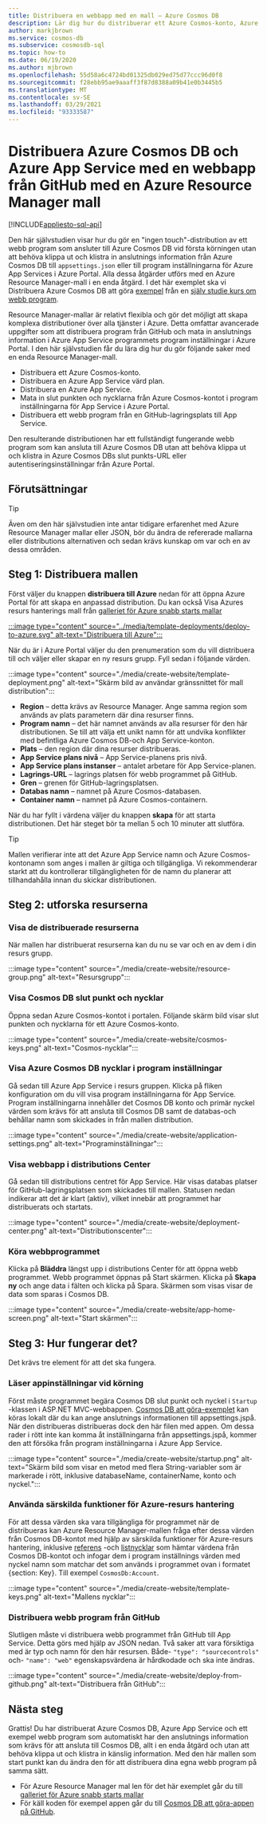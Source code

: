 ```yaml
---
title: Distribuera en webbapp med en mall – Azure Cosmos DB
description: Lär dig hur du distribuerar ett Azure Cosmos-konto, Azure App Service Web Apps och ett exempel webb program med en Azure Resource Manager-mall.
author: markjbrown
ms.service: cosmos-db
ms.subservice: cosmosdb-sql
ms.topic: how-to
ms.date: 06/19/2020
ms.author: mjbrown
ms.openlocfilehash: 55d58a6c4724bd01325db029ed75d77ccc96d0f8
ms.sourcegitcommit: f28ebb95ae9aaaff3f87d8388a09b41e0b3445b5
ms.translationtype: MT
ms.contentlocale: sv-SE
ms.lasthandoff: 03/29/2021
ms.locfileid: "93333587"
---
```

# <a name="deploy-azure-cosmos-db-and-azure-app-service-with-a-web-app-from-github-using-an-azure-resource-manager-template"></a>Distribuera Azure Cosmos DB och Azure App Service med en webbapp från GitHub med en Azure Resource Manager mall
[!INCLUDE[appliesto-sql-api](includes/appliesto-sql-api.md)]

Den här självstudien visar hur du gör en "ingen touch"-distribution av ett webb program som ansluter till Azure Cosmos DB vid första körningen utan att behöva klippa ut och klistra in anslutnings information från Azure Cosmos DB till `appsettings.json` eller till program inställningarna för Azure App Services i Azure Portal. Alla dessa åtgärder utförs med en Azure Resource Manager-mall i en enda åtgärd. I det här exemplet ska vi Distribuera Azure Cosmos DB att göra [exempel](https://github.com/Azure-Samples/cosmos-dotnet-core-todo-app) från en [själv studie kurs om webb program](sql-api-dotnet-application.md).

Resource Manager-mallar är relativt flexibla och gör det möjligt att skapa komplexa distributioner över alla tjänster i Azure. Detta omfattar avancerade uppgifter som att distribuera program från GitHub och mata in anslutnings information i Azure App Service programmets program inställningar i Azure Portal. I den här självstudien får du lära dig hur du gör följande saker med en enda Resource Manager-mall.

* Distribuera ett Azure Cosmos-konto.
* Distribuera en Azure App Service värd plan.
* Distribuera en Azure App Service.
* Mata in slut punkten och nycklarna från Azure Cosmos-kontot i program inställningarna för App Service i Azure Portal.
* Distribuera ett webb program från en GitHub-lagringsplats till App Service.

Den resulterande distributionen har ett fullständigt fungerande webb program som kan ansluta till Azure Cosmos DB utan att behöva klippa ut och klistra in Azure Cosmos DBs slut punkts-URL eller autentiseringsinställningar från Azure Portal.

## <a name="prerequisites"></a>Förutsättningar

> [!TIP]
> Även om den här självstudien inte antar tidigare erfarenhet med Azure Resource Manager mallar eller JSON, bör du ändra de refererade mallarna eller distributions alternativen och sedan krävs kunskap om var och en av dessa områden.

## <a name="step-1-deploy-the-template"></a>Steg 1: Distribuera mallen

Först väljer du knappen **distribuera till Azure** nedan för att öppna Azure Portal för att skapa en anpassad distribution. Du kan också Visa Azures resurs hanterings mall från [galleriet för Azure snabb starts mallar](https://github.com/Azure/azure-quickstart-templates/tree/master/101-cosmosdb-webapp)

[:::image type="content" source="../media/template-deployments/deploy-to-azure.svg" alt-text="Distribuera till Azure":::](https://portal.azure.com/#create/Microsoft.Template/uri/https%3A%2F%2Fraw.githubusercontent.com%2FAzure%2Fazure-quickstart-templates%2Fmaster%2F101-cosmosdb-webapp%2Fazuredeploy.json)

När du är i Azure Portal väljer du den prenumeration som du vill distribuera till och väljer eller skapar en ny resurs grupp. Fyll sedan i följande värden.

:::image type="content" source="./media/create-website/template-deployment.png" alt-text="Skärm bild av användar gränssnittet för mall distribution":::

* **Region** – detta krävs av Resource Manager. Ange samma region som används av plats parametern där dina resurser finns.
* **Program namn** – det här namnet används av alla resurser för den här distributionen. Se till att välja ett unikt namn för att undvika konflikter med befintliga Azure Cosmos DB-och App Service-konton.
* **Plats** – den region där dina resurser distribueras.
* **App Service plans nivå** – App Service-planens pris nivå.
* **App Service plans instanser** – antalet arbetare för App Service-planen.
* **Lagrings-URL** – lagrings platsen för webb programmet på GitHub.
* **Gren** – grenen för GitHub-lagringsplatsen.
* **Databas namn** – namnet på Azure Cosmos-databasen.
* **Container namn** – namnet på Azure Cosmos-containern.

När du har fyllt i värdena väljer du knappen **skapa** för att starta distributionen. Det här steget bör ta mellan 5 och 10 minuter att slutföra.

> [!TIP]
> Mallen verifierar inte att det Azure App Service namn och Azure Cosmos-kontonamn som anges i mallen är giltiga och tillgängliga. Vi rekommenderar starkt att du kontrollerar tillgängligheten för de namn du planerar att tillhandahålla innan du skickar distributionen.


## <a name="step-2-explore-the-resources"></a>Steg 2: utforska resurserna

### <a name="view-the-deployed-resources"></a>Visa de distribuerade resurserna

När mallen har distribuerat resurserna kan du nu se var och en av dem i din resurs grupp.

:::image type="content" source="./media/create-website/resource-group.png" alt-text="Resursgrupp":::

### <a name="view-cosmos-db-endpoint-and-keys"></a>Visa Cosmos DB slut punkt och nycklar

Öppna sedan Azure Cosmos-kontot i portalen. Följande skärm bild visar slut punkten och nycklarna för ett Azure Cosmos-konto.

:::image type="content" source="./media/create-website/cosmos-keys.png" alt-text="Cosmos-nycklar":::

### <a name="view-the-azure-cosmos-db-keys-in-application-settings"></a>Visa Azure Cosmos DB nycklar i program inställningar

Gå sedan till Azure App Service i resurs gruppen. Klicka på fliken konfiguration om du vill visa program inställningarna för App Service. Program inställningarna innehåller det Cosmos DB konto och primär nyckel värden som krävs för att ansluta till Cosmos DB samt de databas-och behållar namn som skickades in från mallen distribution.

:::image type="content" source="./media/create-website/application-settings.png" alt-text="Programinställningar":::

### <a name="view-web-app-in-deployment-center"></a>Visa webbapp i distributions Center

Gå sedan till distributions centret för App Service. Här visas databas platser för GitHub-lagringsplatsen som skickades till mallen. Statusen nedan indikerar att det är klart (aktiv), vilket innebär att programmet har distribuerats och startats.

:::image type="content" source="./media/create-website/deployment-center.png" alt-text="Distributionscenter":::

### <a name="run-the-web-application"></a>Köra webbprogrammet

Klicka på **Bläddra** längst upp i distributions Center för att öppna webb programmet. Webb programmet öppnas på Start skärmen. Klicka på **Skapa ny** och ange data i fälten och klicka på Spara. Skärmen som visas visar de data som sparas i Cosmos DB.

:::image type="content" source="./media/create-website/app-home-screen.png" alt-text="Start skärmen":::

## <a name="step-3-how-does-it-work"></a>Steg 3: Hur fungerar det?

Det krävs tre element för att det ska fungera.

### <a name="reading-app-settings-at-runtime"></a>Läser appinställningar vid körning

Först måste programmet begära Cosmos DB slut punkt och nyckel i `Startup` -klassen i ASP.NET MVC-webbappen. [Cosmos DB att göra-exemplet](https://github.com/Azure-Samples/cosmos-dotnet-core-todo-app) kan köras lokalt där du kan ange anslutnings informationen till appsettings.jspå. När den distribueras distribueras dock den här filen med appen. Om dessa rader i rött inte kan komma åt inställningarna från appsettings.jspå, kommer den att försöka från program inställningarna i Azure App Service.

:::image type="content" source="./media/create-website/startup.png" alt-text="Skärm bild som visar en metod med flera String-variabler som är markerade i rött, inklusive databaseName, containerName, konto och nyckel.":::

### <a name="using-special-azure-resource-management-functions"></a>Använda särskilda funktioner för Azure-resurs hantering

För att dessa värden ska vara tillgängliga för programmet när de distribueras kan Azure Resource Manager-mallen fråga efter dessa värden från Cosmos DB-kontot med hjälp av särskilda funktioner för Azure-resurs hantering, inklusive [referens](../azure-resource-manager/templates/template-functions-resource.md#reference) -och [listnycklar](../azure-resource-manager/templates/template-functions-resource.md#listkeys) som hämtar värdena från Cosmos DB-kontot och infogar dem i program inställnings värden med nyckel namn som matchar det som används i programmet ovan i formatet {section: Key}. Till exempel `CosmosDb:Account`.

:::image type="content" source="./media/create-website/template-keys.png" alt-text="Mallens nycklar":::

### <a name="deploying-web-apps-from-github"></a>Distribuera webb program från GitHub

Slutligen måste vi distribuera webb programmet från GitHub till App Service. Detta görs med hjälp av JSON nedan. Två saker att vara försiktiga med är typ och namn för den här resursen. Både- `"type": "sourcecontrols"` och- `"name": "web"` egenskapsvärdena är hårdkodade och ska inte ändras.

:::image type="content" source="./media/create-website/deploy-from-github.png" alt-text="Distribuera från GitHub":::

## <a name="next-steps"></a>Nästa steg

Grattis! Du har distribuerat Azure Cosmos DB, Azure App Service och ett exempel webb program som automatiskt har den anslutnings information som krävs för att ansluta till Cosmos DB, allt i en enda åtgärd och utan att behöva klippa ut och klistra in känslig information. Med den här mallen som start punkt kan du ändra den för att distribuera dina egna webb program på samma sätt.

* För Azure Resource Manager mal len för det här exemplet går du till [galleriet för Azure snabb starts mallar](https://github.com/Azure/azure-quickstart-templates/tree/master/101-cosmosdb-webapp)
* För käll koden för exempel appen går du till [Cosmos DB att göra-appen på GitHub](https://github.com/Azure-Samples/cosmos-dotnet-core-todo-app).

